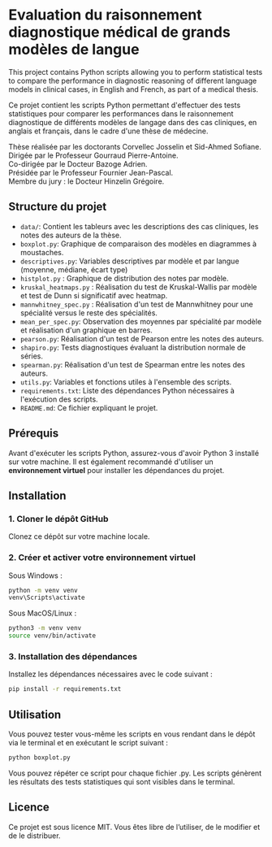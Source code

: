 # Evaluation du raisonnement diagnostique médical de grands modèles de langue

This project contains Python scripts allowing you to perform statistical tests to compare the performance in diagnostic reasoning of different language models in clinical cases, in English and French, as part of a medical thesis.

Ce projet contient les scripts Python permettant d'effectuer des tests statistiques pour comparer les performances dans le raisonnement diagnostique de différents modèles de langage dans des cas cliniques, en anglais et français, dans le cadre d'une thèse de médecine.

Thèse réalisée par les doctorants Corvellec Josselin et Sid-Ahmed Sofiane.\
Dirigée par le Professeur Gourraud Pierre-Antoine.\
Co-dirigée par le Docteur Bazoge Adrien.\
Présidée par le Professeur Fournier Jean-Pascal.\
Membre du jury : le Docteur Hinzelin Grégoire.

## Structure du projet

- `data/`: Contient les tableurs avec les descriptions des cas cliniques, les notes des auteurs de la thèse.
- `boxplot.py`: Graphique de comparaison des modèles en diagrammes à moustaches.
- `descriptives.py`: Variables descriptives par modèle et par langue (moyenne, médiane, écart type)
- `histplot.py` : Graphique de distribution des notes par modèle.
- `kruskal_heatmaps.py` : Réalisation du test de Kruskal-Wallis par modèle et test de Dunn si significatif avec heatmap.
- `mannwhitney_spec.py` : Réalisation d'un test de Mannwhitney pour une spécialité versus le reste des spécialités.
- `mean_per_spec.py`: Observation des moyennes par spécialité par modèle et réalisation d'un graphique en barres.
- `pearson.py`: Réalisation d'un test de Pearson entre les notes des auteurs.
- `shapiro.py`: Tests diagnostiques évaluant la distribution normale de séries.
- `spearman.py`: Réalisation d'un test de Spearman entre les notes des auteurs.
- `utils.py`: Variables et fonctions utiles à l'ensemble des scripts.
- `requirements.txt`: Liste des dépendances Python nécessaires à l'exécution des scripts.
- `README.md`: Ce fichier expliquant le projet.

## Prérequis

Avant d'exécuter les scripts Python, assurez-vous d'avoir Python 3 installé sur votre machine. Il est également recommandé d'utiliser un **environnement virtuel** pour installer les dépendances du projet.

## Installation

### 1. Cloner le dépôt GitHub

Clonez ce dépôt sur votre machine locale.

### 2. Créer et activer votre environnement virtuel

Sous Windows :

```bash
python -m venv venv
venv\Scripts\activate
```

Sous MacOS/Linux :

```bash
python3 -m venv venv
source venv/bin/activate
```

### 3. Installation des dépendances

Installez les dépendances nécessaires avec le code suivant :

```bash
pip install -r requirements.txt
```

## Utilisation

Vous pouvez tester vous-même les scripts en vous rendant dans le dépôt via le terminal et en exécutant le script suivant :

```bash
python boxplot.py
```

Vous pouvez répéter ce script pour chaque fichier .py. Les scripts génèrent les résultats des tests statistiques qui sont visibles dans le terminal.

## Licence

Ce projet est sous licence MIT. Vous êtes libre de l’utiliser, de le modifier et de le distribuer.

